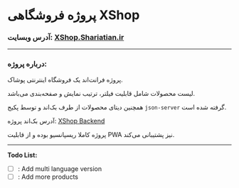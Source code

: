 # پروژه فروشگاهی XShop

### آدرس وبسایت: [XShop.Shariatian.ir](xshop.shariatian.ir)

---

### درباره پروژه:

پروژه فرانت‌اند یک فروشگاه اینترنتی پوشاک.

لیست محصولات شامل قابلیت فیلتر، ترتیب نمایش و صفحه‌بندی می‌باشد.

همچنین دیتای محصولات از طرف بک‌اند و توسط پکیج `json-server` گرفته شده است.

آدرس بک‌اند پروژه: [XShop Backend](https://github.com/AliShariatian/xshop-backend)

پروژه کاملا ریسپانسیو بوده و از قابلیت PWA نیز پشتیبانی می‌کند.

---

**Todo List:**

-  [ ] : Add multi language version
-  [ ] : Add more products
